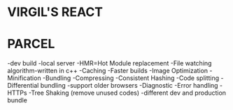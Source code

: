 # VIRGIL'S REACT


# PARCEL
-dev build
-local server
-HMR=Hot Module replacement
-File watching algorithm-written in c++
-Caching -Faster builds
-Image Optimization
-Minification 
-Bundling
-Compressing
-Consistent Hashing
-Code splitting
-Differential bundling -support older browsers
-Diagnostic
-Error handling
-HTTPs
-Tree Shaking (remove unused codes)
-different dev and production bundle

